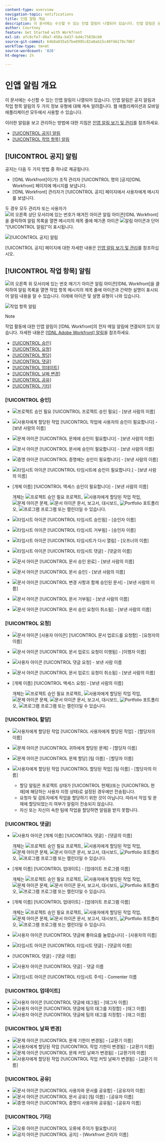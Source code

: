 ```yaml
---
content-type: overview
navigation-topic: notifications
title: 인앱 알림 개요
description: 이 문서에는 수신할 수 있는 인앱 알림이 나열되어 있습니다. 인앱 알림은 공지 알림과 작업 항목 알림의 두 가지 정보 유형에 대해 계속 알려줍니다. 웹 애플리케이션과 모바일 애플리케이션 모두에서 사용할 수 있습니다.
author: Courtney
feature: Get Started with Workfront
exl-id: afc8cfe7-d9a7-458a-b437-bd4c75838cb0
source-git-commit: 64b8a835a57be8995c82a0ab15c40f46170c7067
workflow-type: tm+mt
source-wordcount: '826'
ht-degree: 1%

---
```


# 인앱 알림 개요

이 문서에는 수신할 수 있는 인앱 알림이 나열되어 있습니다. 인앱 알림은 공지 알림과 작업 항목 알림의 두 가지 정보 유형에 대해 계속 알려줍니다. 웹 애플리케이션과 모바일 애플리케이션 모두에서 사용할 수 있습니다.

이러한 알림을 보고 관리하는 방법에 대한 지침은 [인앱 알림 보기 및 관리](../../workfront-basics/using-notifications/view-and-manage-in-app-notifications.md)를 참조하세요.

* [[!UICONTROL 공지] 알림](#announcement-notifications)
* [[!UICONTROL 작업 항목] 알림](#work-item-notifications)

## [!UICONTROL 공지] 알림

공지는 다음 두 가지 방법 중 하나로 제공됩니다.

* [!DNL Workfront]이(가) 조직 관리자 [!UICONTROL 명의 &#x200B;]공지[!DNL Workfront] 페이지에 메시지를 보냅니다.
* [!DNL Workfront] 관리자가 [!UICONTROL 공지] 페이지에서 사용자에게 메시지를 보냅니다.

두 경우 모두 관리자 또는 사용자가 ![의 오른쪽 상단 모서리에 있는 번호가 매겨진 아이콘 &#x200B;](assets/notifications-icon-jewel.jpg)알림 아이콘[!DNL Workfront]을 클릭하여 알림 목록을 열면 메시지의 제목 줄에 메가폰 아이콘 ![알림 아이콘](assets/announcement.png)과 단어 &quot;[!UICONTROL 알림]&quot;이 표시됩니다.

![[!UICONTROL 공지] 알림](assets/notification-list-announcement-350x271.png)

[!UICONTROL 공지] 페이지에 대한 자세한 내용은 [인앱 알림 보기 및 관리](../../workfront-basics/using-notifications/view-and-manage-in-app-notifications.md)를 참조하십시오.

## [!UICONTROL 작업 항목] 알림

![의 오른쪽 위 모서리에 있는 번호 매기기 아이콘 &#x200B;](assets/notifications-icon-jewel.jpg)알림 아이콘[!DNL Workfront]을 클릭하여 알림 목록을 열면 작업 항목 메시지의 제목 줄에 아이콘과 간략한 설명이 표시되어 알림 내용을 알 수 있습니다. 아래에 아이콘 및 설명 유형이 나와 있습니다.

![작업 항목 알림](assets/notification-list-work-items-350x247.png)

>[!NOTE]
>
>작업 활동에 대한 인앱 알림이 [!DNL Workfront]의 전자 메일 알림에 연결되어 있지 않습니다. 자세한 내용은 [[!DNL Adobe Workfront] 알림](../../workfront-basics/using-notifications/wf-notifications.md)을 참조하세요.

* [[!UICONTROL 승인]](#approvals)
* [[!UICONTROL 요청]](#requests)
* [[!UICONTROL 할당]](#assignments)
* [[!UICONTROL 댓글]](#comments)
* [[!UICONTROL 업데이트]](#updates)
* [[!UICONTROL 날짜 변경]](#date-changes)
* [[!UICONTROL 공유]](#share)
* [[!UICONTROL 기타]](#other)

### [!UICONTROL 승인]

* ![프로젝트 승인 필요](assets/prjneedsapprvl.png) [!UICONTROL 프로젝트 승인 필요] - [보낸 사람의 이름]
* ![사용자에게 할당된 작업](assets/icon-taskassngdtoyou.png) [!UICONTROL 작업에 사용자의 승인이 필요합니다] - [보낸 사람의 이름]
* ![문제 아이콘](assets/issue.png) [!UICONTROL 문제에 승인이 필요합니다] - [보낸 사람의 이름]
* ![문서 아이콘](assets/document.png) [!UICONTROL 문서에 승인이 필요합니다] - [보낸 사람의 이름]
* ![증명 아이콘](assets/proof.png) [!UICONTROL 증명에는 승인이 필요합니다] - [보낸 사람의 이름]
* ![타임시트 아이콘](assets/timesheet.png) [!UICONTROL 타임시트에 승인이 필요합니다.] - [보낸 사람의 이름]

  <!--
  <li data-mc-conditions="QuicksilverOrClassic.Draft mode,QuicksilverOrClassic.Quicksilver"> <img src="assets/portfolio.png"> You need to approve a portfolio</li>
  -->

* [개체 이름] [!UICONTROL 액세스 승인이 필요합니다] - [보낸 사람의 이름]

  개체는 ![프로젝트 승인 필요](assets/prjneedsapprvl.png) 프로젝트, ![사용자에게 할당된 작업](assets/icon-taskassngdtoyou.png) 작업, ![문제 아이콘](assets/issue.png) 문제, ![문서 아이콘](assets/document.png) 문서, 보고서, 대시보드, ![Portfolio](assets/portfolio.png) 포트폴리오, ![프로그램](assets/program.png) 프로그램 또는 캘린더일 수 있습니다.

* ![타임시트 아이콘](assets/timesheet.png) [!UICONTROL 타임시트 승인됨] - [승인자 이름]
* ![타임시트 아이콘](assets/timesheet.png) [!UICONTROL 타임시트 거부됨] - [승인자 이름]
* ![타임시트 아이콘](assets/timesheet.png) [!UICONTROL 타임시트가 다시 열림] - [오프너의 이름]
* ![타임시트 아이콘](assets/timesheet.png) [!UICONTROL 타임시트 댓글] - [댓글의 이름]
* ![문서 아이콘](assets/document.png) [!UICONTROL 문서 승인 완료] - [보낸 사람의 이름]
* ![문서 아이콘](assets/document.png) [!UICONTROL 문서 승인] - [보낸 사람의 이름]
* ![문서 아이콘](assets/document.png) [!UICONTROL 변경 사항과 함께 승인된 문서] - [보낸 사람의 이름]
* ![문서 아이콘](assets/document.png) [!UICONTROL 문서 거부됨] - [보낸 사람의 이름]
* ![문서 아이콘](assets/document.png) [!UICONTROL 문서 승인 요청이 취소됨] - [보낸 사람의 이름]

### [!UICONTROL 요청]

* ![문서 아이콘](assets/document.png) [사용자 아이콘] [!UICONTROL 문서 업로드를 요청함] - [요청자의 이름]
* ![문서 아이콘](assets/document.png) [!UICONTROL 문서 업로드 요청이 이행됨] - [이행자 이름]
* ![사용자 아이콘](assets/user.png) [!UICONTROL 댓글 요청] - 보낸 사람 이름
* ![문서 아이콘](assets/document.png) [!UICONTROL 문서 업로드 요청이 취소됨] - [보낸 사람의 이름]
* [개체 이름] [!UICONTROL 액세스 요청] - [보낸 사람의 이름]

  개체는 ![프로젝트 승인 필요](assets/prjneedsapprvl.png) 프로젝트, ![사용자에게 할당된 작업](assets/icon-taskassngdtoyou.png) 작업, ![문제 아이콘](assets/issue.png) 문제, ![문서 아이콘](assets/document.png) 문서, 보고서, 대시보드, ![Portfolio](assets/portfolio.png) 포트폴리오, ![프로그램](assets/program.png) 프로그램 또는 캘린더일 수 있습니다.

### [!UICONTROL 할당]

* ![사용자에게 할당된 작업](assets/icon-taskassngdtoyou.png) [!UICONTROL 사용자에게 할당된 작업] - [할당자의 이름]
* ![문제 아이콘](assets/issue.png) [!UICONTROL 귀하에게 할당된 문제] - [할당자 이름]
* ![문제 아이콘](assets/issue.png) [!UICONTROL 문제 할당] [팀 이름] - [할당자 이름]
* ![사용자에게 할당된 작업](assets/icon-taskassngdtoyou.png) [!UICONTROL 할당된 작업] [팀 이름] - [할당자의 이름]

   * 할당 알림은 프로젝트 상태가 [!UICONTROL 현재]&#x200B;(또는 [!UICONTROL 현재]에 해당하는 사용자 지정 상태)로 설정된 경우에만 전송됩니다.
   * 요청자 및 검토자에게 작업을 할당하기 위한 것이 아닙니다. 따라서 작업 및 문제에 할당되었는지 여부가 알림이 전송되지 않습니다.
   * 자신 또는 자신이 속한 팀에 작업을 할당하면 알림을 받지 못합니다.

### [!UICONTROL 댓글]

* ![사용자 아이콘](assets/user.png) [개체 이름] [!UICONTROL 댓글] - [댓글의 이름]

  개체는 ![프로젝트 승인 필요](assets/prjneedsapprvl.png) 프로젝트, ![사용자에게 할당된 작업](assets/icon-taskassngdtoyou.png) 작업, ![문제 아이콘](assets/issue.png) 문제, ![문서 아이콘](assets/document.png) 문서, 보고서, 대시보드, ![Portfolio](assets/portfolio.png) 포트폴리오, ![프로그램](assets/program.png) 프로그램 또는 캘린더일 수 있습니다.

* [개체 이름] [!UICONTROL 업데이트] - [업데이트 프로그램 이름]

  개체는 ![프로젝트 승인 필요](assets/prjneedsapprvl.png) 프로젝트, ![사용자에게 할당된 작업](assets/icon-taskassngdtoyou.png) 작업, ![문제 아이콘](assets/issue.png) 문제, ![문서 아이콘](assets/document.png) 문서, 보고서, 대시보드, ![Portfolio](assets/portfolio.png) 포트폴리오, ![프로그램](assets/program.png) 프로그램 또는 캘린더일 수 있습니다.

* [개체 이름] [!UICONTROL 업데이트] - [업데이트 프로그램 이름]

  개체는 ![프로젝트 승인 필요](assets/prjneedsapprvl.png) 프로젝트, ![사용자에게 할당된 작업](assets/icon-taskassngdtoyou.png) 작업, ![문제 아이콘](assets/issue.png) 문제, ![문서 아이콘](assets/document.png) 문서, 보고서, 대시보드, ![Portfolio](assets/portfolio.png) 포트폴리오, ![프로그램](assets/program.png) 프로그램 또는 캘린더일 수 있습니다.

* ![사용자 아이콘](assets/user.png) [!UICONTROL 댓글에 좋아요를 눌렀습니다] - [사용자의 이름]
* ![타임시트 아이콘](assets/timesheet.png) [!UICONTROL 타임시트 댓글] - [댓글의 이름]
* [!UICONTROL 댓글] - [댓글 이름]
* ![사용자 아이콘](assets/user.png) [!UICONTROL 댓글] - 댓글 이름
* ![타임시트 아이콘](assets/timesheet.png) [!UICONTROL 타임시트 주석] - Comenter 이름

### [!UICONTROL 업데이트]

* ![사용자 아이콘](assets/user.png) [!UICONTROL 댓글에 태그됨] - [태그자 이름]
* ![사용자 아이콘](assets/user.png) [!UICONTROL 댓글에 팀의 태그를 지정함] - [태그 이름]
* ![사용자 아이콘](assets/user.png) [!UICONTROL 댓글에 팀의 태그를 지정함] - [태그 이름]

### [!UICONTROL 날짜 변경]

* ![문제 아이콘](assets/issue.png) [!UICONTROL 문제 기한이 변경됨] - [교환기 이름]
* ![사용자에게 할당된 작업](assets/icon-taskassngdtoyou.png) [!UICONTROL 작업 기한이 변경됨] - [교환기 이름]
* ![문제 아이콘](assets/issue.png) [!UICONTROL 문제 커밋 날짜가 변경됨] - [교환기의 이름]
* ![사용자에게 할당된 작업](assets/icon-taskassngdtoyou.png) [!UICONTROL 작업 커밋 날짜가 변경됨] - [교환기 이름]

### [!UICONTROL 공유]

* ![문서 아이콘](assets/document.png) [!UICONTROL 사용자와 문서를 공유함] - [공유자의 이름]
* ![문서 아이콘](assets/document.png) [!UICONTROL 문서 공유] [팀 이름] - [공유자 이름]
* ![증명 아이콘](assets/proof.png) [!UICONTROL 증명이 사용자와 공유됨] - [공유자 이름]

### [!UICONTROL 기타]

* ![오류 아이콘](assets/error.png) [!UICONTROL 오류에 주의가 필요합니다]
* ![공지 아이콘](assets/announcement.png) [!UICONTROL 공지] - [Workfront 관리자 이름]
